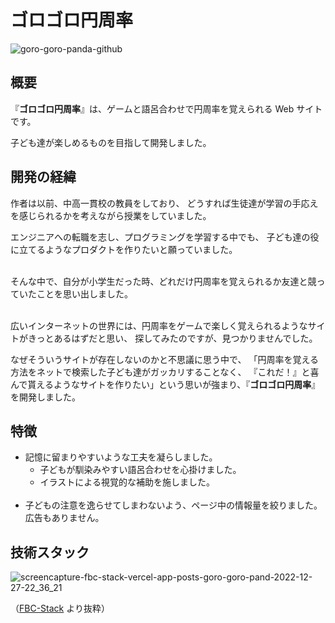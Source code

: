 # ゴロゴロ円周率

![goro-goro-panda-github](https://user-images.githubusercontent.com/46347198/155643231-1d522055-80ac-42d4-85a0-bb4b8d1648c0.png)

## 概要

『**ゴロゴロ円周率**』は、ゲームと語呂合わせで円周率を覚えられる Web サイトです。

子ども達が楽しめるものを目指して開発しました。

## 開発の経緯

作者は以前、中高一貫校の教員をしており、
どうすれば生徒達が学習の手応えを感じられるかを考えながら授業をしていました。

エンジニアへの転職を志し、プログラミングを学習する中でも、
子ども達の役に立てるようなプロダクトを作りたいと願っていました。<br><br>

そんな中で、自分が小学生だった時、どれだけ円周率を覚えられるか友達と競っていたことを思い出しました。<br><br>

広いインターネットの世界には、円周率をゲームで楽しく覚えられるようなサイトがきっとあるはずだと思い、
探してみたのですが、見つかりませんでした。

なぜそういうサイトが存在しないのかと不思議に思う中で、
「円周率を覚える方法をネットで検索した子ども達がガッカリすることなく、
『これだ！』と喜んで貰えるようなサイトを作りたい」という思いが強まり、『**ゴロゴロ円周率**』を開発しました。

## 特徴

- 記憶に留まりやすいような工夫を凝らしました。
    - 子どもが馴染みやすい語呂合わせを心掛けました。
    - イラストによる視覚的な補助を施しました。<br><br>
- 子どもの注意を逸らせてしまわないよう、ページ中の情報量を絞りました。広告もありません。

## 技術スタック
![screencapture-fbc-stack-vercel-app-posts-goro-goro-pand-2022-12-27-22_36_21](https://user-images.githubusercontent.com/46347198/209674738-56e62226-c0f3-4b11-af8d-edb61e551308.png)

（[FBC-Stack](https://fbc-stack.vercel.app) より抜粋）
